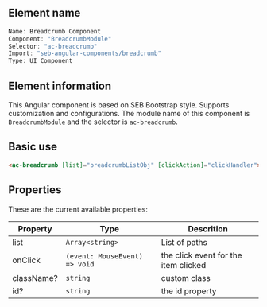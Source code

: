 ## Element name

```javascript
Name: Breadcrumb Component
Component: "BreadcrumbModule"
Selector: "ac-breadcrumb"
Import: "seb-angular-components/breadcrumb"
Type: UI Component
```

## Element information

This Angular component is based on SEB Bootstrap style. Supports customization and configurations. The module name of this component is `BreadcrumbModule` and the selector is `ac-breadcrumb`.

## Basic use

```html
<ac-breadcrumb [list]="breadcrumbListObj" [clickAction]="clickHandler"> </ac-breadcrumb>
```

## Properties

These are the current available properties:

| Property   | Type                          | Descrition                           |
| ---------- | ----------------------------- | ------------------------------------ |
| list       | `Array<string>`               | List of paths                        |
| onClick    | `(event: MouseEvent) => void` | the click event for the item clicked |
| className? | `string`                      | custom class                         |
| id?        | `string`                      | the id property                      |
